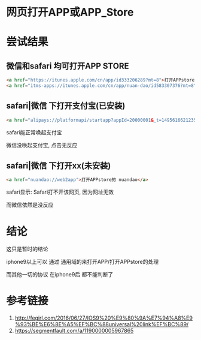 # 网页打开APP或APP_Store

# 尝试结果

## 微信和safari 均可打开APP STORE

```html
<a href="https://itunes.apple.com/cn/app/id333206289?mt=8">打开APPstore的 支付宝</a>
<a href="itms-apps://itunes.apple.com/cn/app/nuan-dao/id583307376?mt=8">打开APPstore的 暖岛</a>

```

## safari|微信 下打开支付宝(已安装)

```html
<a href="alipays://platformapi/startapp?appId=20000001&_t=1495616621235">跳转到支付宝</a>
```
safari能正常唤起支付宝

微信没唤起支付宝, 点击无反应 

## safari|微信 下打开xx(未安装)

```html
<a href="nuandao://web2app">打开APPstore的 nuandao</a>
```

safari显示: Safari打不开该网页, 因为网址无效

而微信依然是没反应 

# 结论

这只是暂时的结论

iphone9以上可以 通过 通用域的来打开APP/打开APPstore的处理

而其他一切的协议 在iphone9后 都不能判断了 

# 参考链接

1. http://fegirl.com/2016/06/27/IOS9%20%E9%80%9A%E7%94%A8%E9%93%BE%E6%8E%A5%EF%BC%88universal%20link%EF%BC%89/
2. https://segmentfault.com/a/1190000005967865